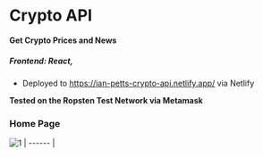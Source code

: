 # Crypto API
**Get Crypto Prices and News**

 
##### Frontend: React, 
- Deployed to https://ian-petts-crypto-api.netlify.app/ via Netlify



**Tested on the Ropsten Test Network via Metamask**


### Home Page
![1](https://user-images.githubusercontent.com/66824231/150986487-a564652a-f8d4-4768-b900-b02c98c704ea.jpg)
| ------ |

<br />
